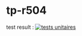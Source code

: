 # tp-r504
test result : [![tests unitaires](https://github.com/wissoski/tp-r504/actions/workflows/pytest.yml/badge.svg)](https://github.com/wissoski/tp-r504/actions/workflows/pytest.yml)
